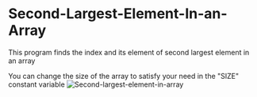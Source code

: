 # Second-Largest-Element-In-an-Array
This program finds the index and its element of second largest element in an array


You can change the size of the array to satisfy your need in the "SIZE" constant variable
![Second-largest-element-in-array](https://user-images.githubusercontent.com/74280845/131244185-bee19db8-50fb-44cd-992d-04f54d217db0.png)
